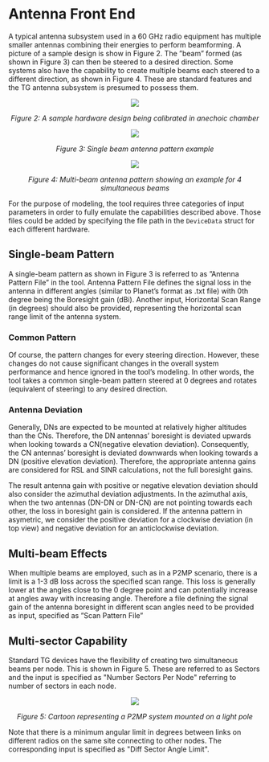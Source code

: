 # Antenna Front End

A typical antenna subsystem used in a 60 GHz radio equipment has multiple
smaller antennas combining their energies to perform beamforming. A picture
of a sample design is show in Figure 2. The ”beam” formed (as shown in Figure
3) can then be steered to a desired direction. Some systems also have the
capability to create multiple beams each steered to a different direction,
as shown in Figure 4. These are standard features and the TG antenna subsystem
is presumed to possess them.

<p align="center">
    <img src="../figures/rf-sample-hardware.png" />
</p>
<p align="center">
    <em>Figure 2: A sample hardware design being calibrated in anechoic chamber</em>
</p>

<p align="center">
    <img src="../figures/rf-single-beam-antenna-pattern.png" />
</p>
<p align="center">
    <em>Figure 3: Single beam antenna pattern example</em>
</p>

<p align="center">
    <img src="../figures/rf-multi-beam-antenna-pattern.png" />
</p>
<p align="center">
    <em>
    Figure 4: Multi-beam antenna pattern showing an example for 4 simultaneous beams
    </em>
</p>

For the purpose of modeling, the tool requires three categories of input
parameters in order to fully emulate the capabilities described above. Those
files could be added by specifying the file path in the `DeviceData` struct for
each different hardware.

## Single-beam Pattern

A single-beam pattern as shown in Figure 3 is referred to as ”Antenna Pattern
File” in the tool. Antenna Pattern File defines the signal loss in the antenna
in different angles (similar to Planet’s format as .txt file) with 0th degree
being the Boresight gain (dBi). Another input, Horizontal Scan Range (in
degrees) should also be provided, representing the horizontal scan range limit
of the antenna system.

### Common Pattern

Of course, the pattern changes for every steering direction. However, these
changes do not cause significant changes in the overall system performance
and hence ignored in the tool’s modeling. In other words, the tool takes a
common single-beam pattern steered at 0 degrees and rotates (equivalent of
steering) to any desired direction.

### Antenna Deviation

Generally, DNs are expected to be mounted at relatively higher altitudes than
the CNs. Therefore, the DN antennas’ boresight is deviated upwards when
looking towards a CN(negative elevation deviation). Consequently, the CN
antennas’ boresight is deviated downwards when looking towards a DN (positive
elevation deviation). Therefore, the appropriate antenna gains are considered
for RSL and SINR calculations, not the full boresight gains.

The result antenna gain with positive or negative elevation deviation should
also consider the azimuthal deviation adjustments. In the azimuthal axis,
when the two antennas (DN-DN or DN-CN) are not pointing towards each other,
the loss in boresight gain is considered. If the antenna pattern in asymetric,
we consider the positive deviation for a clockwise deviation (in top view) and
negative deviation for an anticlockwise deviation.

## Multi-beam Effects

When multiple beams are employed, such as in a P2MP scenario, there is a limit
is a 1-3 dB loss across the specified scan range. This loss is generally lower
at the angles close to the 0 degree point and can potentially increase at
angles away with increasing angle. Therefore a file defining the signal gain
of the antenna boresight in different scan angles need to be provided as input,
specified as ”Scan Pattern File”

## Multi-sector Capability

Standard TG devices have the flexibility of creating two simultaneous beams
per node. This is shown in Figure 5. These are referred to as Sectors and the
input is specified as "Number Sectors Per Node" referring to number of sectors
in each node.

<p align="center">
    <img src="../figures/rf-p2mp-cartoon.png" />
</p>
<p align="center">
    <em>Figure 5: Cartoon representing a P2MP system mounted on a light pole</em>
</p>

Note that there is a minimum angular limit in degrees between links on different
radios on the same site connecting to other nodes. The corresponding input is
specified as "Diff Sector Angle Limit".
